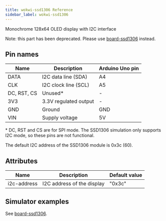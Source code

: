 ```yaml
---
title: wokwi-ssd1306 Reference
sidebar_label: wokwi-ssd1306
---
```


Monochrome 128x64 OLED display with I2C interface

<wokwi-ssd1306 />

Note: this part has been deprecated. Please use [board-ssd1306](./board-ssd1306) instead.

## Pin names

| Name        | Description           | Arduino Uno pin |
| ----------- | --------------------- | --------------- |
| DATA        | I2C data line (SDA)   | A4              |
| CLK         | I2C clock line (SCL)  | A5              |
| DC, RST, CS | Unused\*              | -               |
| 3V3         | 3.3V regulated output | -               |
| GND         | Ground                | GND             |
| VIN         | Supply voltage        | 5V              |

\* DC, RST and CS are for SPI mode. The SSD1306 simulation only supports I2C mode, so these pins are not functional.

The default I2C address of the SSD1306 module is 0x3c (60).

## Attributes

| Name        | Description                | Default value |
| ----------- | -------------------------- | ------------- |
| i2c-address | I2C address of the display | "0x3c"        |

## Simulator examples

See [board-ssd1306](board-ssd1306#simulator-examples).
